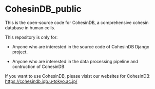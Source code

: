 # CohesinDB_public
This is the open-source code for CohesinDB, a comprehensive cohesin database in human cells.

This repository is only for:

- Anyone who are interested in the source code of CohesinDB Django project. 

- Anyone who are interested in the data processing pipeline and contruction of CohesinDB



If you want to use CohesinDB, please visist our websites for CohesinDB: https://cohesindb.iqb.u-tokyo.ac.jp/

